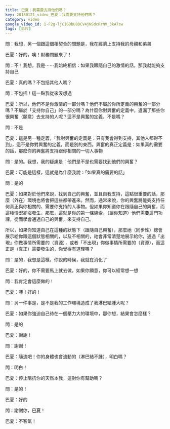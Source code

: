 ```yaml
---
title: 巴夏：我需要支持他們嗎？
key: 20180121_video_巴夏：我需要支持他們嗎？
category: video
google_video_id: 1-F2g-ljCIGDbU8DCV4jNSdcRrNV_3kA7sw
tags: [影片]
---
```


問：我想，另一個跟這個相契合的問題是，我在經濟上支持我的母親和弟弟

巴夏：好的，噢！財務問題來了！

問：不！我想，我是⋯⋯我始終相信：如果我跟隨自己的激情的話，那我就能夠支持自己

巴夏：真的嗎？不包括其他人嗎？

問：不包括！這一點我從來沒想過

巴夏：所以，他們不是你激情的一部分嗎？他們不屬於你所定義的興奮的一部分嗎？不屬於「支持你自己」的一部分嗎？為什麼你對興奮的定義中，遺漏了那些你很興奮（願意）去支持的人呢？這不是興奮的定義，不是嗎？

問：不是

巴夏：這是另一種定義，「我對興奮的定義是：只有我會得到支持，其他人都得不到」，這不是你對興奮的定義，而是別的東西。興奮的真正定義是：如果真的需要的話，那麼你的興奮將支持跟你相關的一切人事物

問：是的。我想，我的疑慮是：他們是不是也需要找到他們的興奮？

巴夏：可能是這樣，這就是為什麼我說：「如果真的需要的話」

問：是的

巴夏：如果對於他們來說，找到自己的興奮，並且自我支持，這點很重要的話，那麼（外在）環境也將會把這些都帶進來。然而，通常來說，你的興奮將能夠支持任何真正與你相關的、需要你支持的人事物。但如果你知道你在跟隨自己的興奮，而這種情況卻沒發生，那麼，這就是你的第一條線索，（讓你知道）他們需要這門功課，從而學會通過自己的興奮，來支持自己。

所以，如果你知道自己在這種的狀態下（跟隨自己興奮），那麼祂（同步性）總會展示給你跟這個狀態相關的，以及不相關的，祂會非常清楚地展示給你，通過「出現」你做事情所需要的（資源），或者「不出現」你做事情所需要的（資源），而這正是（真正）需要發生的，你覺得有道理嗎？

問：是的，我想是這樣，你說的時候，我就在消化了

巴夏：好的，你不需要馬上就去做，如果你願意，你可以經常想一想

問：我肯定會這麼做的！

巴夏：噢！好的！

問：另一件事是，是不是我的工作環境造成了我淋巴結腫大呢？

巴夏：如果你強迫自己待在一個壓力大的環境中，那你想，結果會怎麼樣？

問：是的

巴夏：謝謝！

問：謝謝！

巴夏：隨流吧！你的身體也會流動的（淋巴結不腫），明白嗎？

問：明白！

巴夏：停止阻抗你的天然本我，這對你有幫助嗎？

問：是的！

巴夏：好的

問：謝謝你，巴夏！

巴夏：不客氣！
